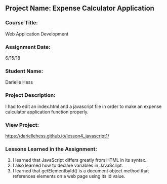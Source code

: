 ## Project Name:  Expense Calculator Application

### Course Title:
Web Application Development

### Assignment Date:  
6/15/18

### Student Name:  
Darielle Hess

### Project Description:
I had to edit an index.html and a javascript file in order to make an expense calculator application function properly.

### View Project:
https://dariellehess.github.io/lesson4_javascript1/

### Lessons Learned in the Assignment:
1. I learned that JavaScript differs greatly from HTML in its syntax.
2. I also learned how to declare variables in JavaScript.
3. I learned that getElementbyId() is a document object method that references elements on a web page using its id value.



